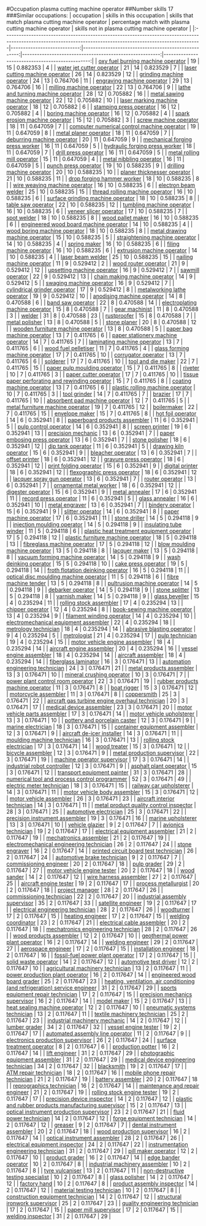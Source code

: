 #Occupation plasma cutting machine operator
##Number skills 17
###Similar occupations:
| occupation                                                                                                                                                    |   skills in this occupation |   skills that match plasma cutting machine operator |   percentage match with plasma cutting machine operator |   skills not in plasma cutting machine operator |
|:--------------------------------------------------------------------------------------------------------------------------------------------------------------|----------------------------:|----------------------------------------------------:|--------------------------------------------------------:|------------------------------------------------:|
| [oxy fuel burning machine operator](oxy_fuel_burning_machine_operator.md)                                                                                     |                          19 |                                                  15 |                                                0.882353 |                                               4 |
| [water jet cutter operator](water_jet_cutter_operator.md)                                                                                                     |                          21 |                                                  14 |                                                0.823529 |                                               7 |
| [laser cutting machine operator](laser_cutting_machine_operator.md)                                                                                           |                          26 |                                                  14 |                                                0.823529 |                                              12 |
| [grinding machine operator](grinding_machine_operator.md)                                                                                                     |                          24 |                                                  13 |                                                0.764706 |                                              11 |
| [engraving machine operator](engraving_machine_operator.md)                                                                                                   |                          29 |                                                  13 |                                                0.764706 |                                              16 |
| [milling machine operator](milling_machine_operator.md)                                                                                                       |                          22 |                                                  13 |                                                0.764706 |                                               9 |
| [lathe and turning machine operator](lathe_and_turning_machine_operator.md)                                                                                   |                          28 |                                                  12 |                                                0.705882 |                                              16 |
| [metal sawing machine operator](metal_sawing_machine_operator.md)                                                                                             |                          22 |                                                  12 |                                                0.705882 |                                              10 |
| [laser marking machine operator](laser_marking_machine_operator.md)                                                                                           |                          18 |                                                  12 |                                                0.705882 |                                               6 |
| [stamping press operator](stamping_press_operator.md)                                                                                                         |                          16 |                                                  12 |                                                0.705882 |                                               4 |
| [boring machine operator](boring_machine_operator.md)                                                                                                         |                          16 |                                                  12 |                                                0.705882 |                                               4 |
| [spark erosion machine operator](spark_erosion_machine_operator.md)                                                                                           |                          15 |                                                  12 |                                                0.705882 |                                               3 |
| [screw machine operator](screw_machine_operator.md)                                                                                                           |                          18 |                                                  11 |                                                0.647059 |                                               7 |
| [computer numerical control machine operator](computer_numerical_control_machine_operator.md)                                                                 |                          19 |                                                  11 |                                                0.647059 |                                               8 |
| [metal planer operator](metal_planer_operator.md)                                                                                                             |                          18 |                                                  11 |                                                0.647059 |                                               7 |
| [deburring machine operator](deburring_machine_operator.md)                                                                                                   |                          20 |                                                  11 |                                                0.647059 |                                               9 |
| [mechanical forging press worker](mechanical_forging_press_worker.md)                                                                                         |                          16 |                                                  11 |                                                0.647059 |                                               5 |
| [hydraulic forging press worker](hydraulic_forging_press_worker.md)                                                                                           |                          18 |                                                  11 |                                                0.647059 |                                               7 |
| [drill press operator](drill_press_operator.md)                                                                                                               |                          16 |                                                  11 |                                                0.647059 |                                               5 |
| [metal rolling mill operator](metal_rolling_mill_operator.md)                                                                                                 |                          15 |                                                  11 |                                                0.647059 |                                               4 |
| [metal nibbling operator](metal_nibbling_operator.md)                                                                                                         |                          16 |                                                  11 |                                                0.647059 |                                               5 |
| [punch press operator](punch_press_operator.md)                                                                                                               |                          19 |                                                  10 |                                                0.588235 |                                               9 |
| [drilling machine operator](drilling_machine_operator.md)                                                                                                     |                          20 |                                                  10 |                                                0.588235 |                                              10 |
| [planer thicknesser operator](planer_thicknesser_operator.md)                                                                                                 |                          21 |                                                  10 |                                                0.588235 |                                              11 |
| [drop forging hammer worker](drop_forging_hammer_worker.md)                                                                                                   |                          18 |                                                  10 |                                                0.588235 |                                               8 |
| [wire weaving machine operator](wire_weaving_machine_operator.md)                                                                                             |                          16 |                                                  10 |                                                0.588235 |                                               6 |
| [electron beam welder](electron_beam_welder.md)                                                                                                               |                          25 |                                                  10 |                                                0.588235 |                                              15 |
| [thread rolling machine operator](thread_rolling_machine_operator.md)                                                                                         |                          16 |                                                  10 |                                                0.588235 |                                               6 |
| [surface grinding machine operator](surface_grinding_machine_operator.md)                                                                                     |                          18 |                                                  10 |                                                0.588235 |                                               8 |
| [table saw operator](table_saw_operator.md)                                                                                                                   |                          22 |                                                  10 |                                                0.588235 |                                              12 |
| [tumbling machine operator](tumbling_machine_operator.md)                                                                                                     |                          16 |                                                  10 |                                                0.588235 |                                               6 |
| [veneer slicer operator](veneer_slicer_operator.md)                                                                                                           |                          17 |                                                  10 |                                                0.588235 |                                               7 |
| [spot welder](spot_welder.md)                                                                                                                                 |                          18 |                                                  10 |                                                0.588235 |                                               8 |
| [wood pallet maker](wood_pallet_maker.md)                                                                                                                     |                          16 |                                                  10 |                                                0.588235 |                                               6 |
| [engineered wood board machine operator](engineered_wood_board_machine_operator.md)                                                                           |                          14 |                                                  10 |                                                0.588235 |                                               4 |
| [wood boring machine operator](wood_boring_machine_operator.md)                                                                                               |                          18 |                                                  10 |                                                0.588235 |                                               8 |
| [metal drawing machine operator](metal_drawing_machine_operator.md)                                                                                           |                          15 |                                                  10 |                                                0.588235 |                                               5 |
| [straightening machine operator](straightening_machine_operator.md)                                                                                           |                          14 |                                                  10 |                                                0.588235 |                                               4 |
| [spring maker](spring_maker.md)                                                                                                                               |                          16 |                                                  10 |                                                0.588235 |                                               6 |
| [filing machine operator](filing_machine_operator.md)                                                                                                         |                          16 |                                                  10 |                                                0.588235 |                                               6 |
| [extrusion machine operator](extrusion_machine_operator.md)                                                                                                   |                          14 |                                                  10 |                                                0.588235 |                                               4 |
| [laser beam welder](laser_beam_welder.md)                                                                                                                     |                          25 |                                                  10 |                                                0.588235 |                                              15 |
| [nailing machine operator](nailing_machine_operator.md)                                                                                                       |                          11 |                                                   9 |                                                0.529412 |                                               2 |
| [wood router operator](wood_router_operator.md)                                                                                                               |                          21 |                                                   9 |                                                0.529412 |                                              12 |
| [upsetting machine operator](upsetting_machine_operator.md)                                                                                                   |                          16 |                                                   9 |                                                0.529412 |                                               7 |
| [sawmill operator](sawmill_operator.md)                                                                                                                       |                          22 |                                                   9 |                                                0.529412 |                                              13 |
| [chain making machine operator](chain_making_machine_operator.md)                                                                                             |                          14 |                                                   9 |                                                0.529412 |                                               5 |
| [swaging machine operator](swaging_machine_operator.md)                                                                                                       |                          16 |                                                   9 |                                                0.529412 |                                               7 |
| [cylindrical grinder operator](cylindrical_grinder_operator.md)                                                                                               |                          17 |                                                   9 |                                                0.529412 |                                               8 |
| [metalworking lathe operator](metalworking_lathe_operator.md)                                                                                                 |                          19 |                                                   9 |                                                0.529412 |                                              10 |
| [anodising machine operator](anodising_machine_operator.md)                                                                                                   |                          14 |                                                   8 |                                                0.470588 |                                               6 |
| [band saw operator](band_saw_operator.md)                                                                                                                     |                          22 |                                                   8 |                                                0.470588 |                                              14 |
| [electroplating machine operator](electroplating_machine_operator.md)                                                                                         |                          15 |                                                   8 |                                                0.470588 |                                               7 |
| [gear machinist](gear_machinist.md)                                                                                                                           |                          11 |                                                   8 |                                                0.470588 |                                               3 |
| [welder](welder.md)                                                                                                                                           |                          31 |                                                   8 |                                                0.470588 |                                              23 |
| [rustproofer](rustproofer.md)                                                                                                                                 |                          15 |                                                   8 |                                                0.470588 |                                               7 |
| [metal polisher](metal_polisher.md)                                                                                                                           |                          13 |                                                   8 |                                                0.470588 |                                               5 |
| [stone planer](stone_planer.md)                                                                                                                               |                          20 |                                                   8 |                                                0.470588 |                                              12 |
| [wooden furniture machine operator](wooden_furniture_machine_operator.md)                                                                                     |                          13 |                                                   8 |                                                0.470588 |                                               5 |
| [paper bag machine operator](paper_bag_machine_operator.md)                                                                                                   |                          13 |                                                   7 |                                                0.411765 |                                               6 |
| [paper stationery machine operator](paper_stationery_machine_operator.md)                                                                                     |                          14 |                                                   7 |                                                0.411765 |                                               7 |
| [laminating machine operator](laminating_machine_operator.md)                                                                                                 |                          13 |                                                   7 |                                                0.411765 |                                               6 |
| [wood fuel pelletiser](wood_fuel_pelletiser.md)                                                                                                               |                          11 |                                                   7 |                                                0.411765 |                                               4 |
| [glass forming machine operator](glass_forming_machine_operator.md)                                                                                           |                          17 |                                                   7 |                                                0.411765 |                                              10 |
| [corrugator operator](corrugator_operator.md)                                                                                                                 |                          13 |                                                   7 |                                                0.411765 |                                               6 |
| [solderer](solderer.md)                                                                                                                                       |                          17 |                                                   7 |                                                0.411765 |                                              10 |
| [tool and die maker](tool_and_die_maker.md)                                                                                                                   |                          22 |                                                   7 |                                                0.411765 |                                              15 |
| [paper pulp moulding operator](paper_pulp_moulding_operator.md)                                                                                               |                          15 |                                                   7 |                                                0.411765 |                                               8 |
| [riveter](riveter.md)                                                                                                                                         |                          10 |                                                   7 |                                                0.411765 |                                               3 |
| [paper cutter operator](paper_cutter_operator.md)                                                                                                             |                          17 |                                                   7 |                                                0.411765 |                                              10 |
| [tissue paper perforating and rewinding operator](tissue_paper_perforating_and_rewinding_operator.md)                                                         |                          15 |                                                   7 |                                                0.411765 |                                               8 |
| [coating machine operator](coating_machine_operator.md)                                                                                                       |                          13 |                                                   7 |                                                0.411765 |                                               6 |
| [plastic rolling machine operator](plastic_rolling_machine_operator.md)                                                                                       |                          10 |                                                   7 |                                                0.411765 |                                               3 |
| [tool grinder](tool_grinder.md)                                                                                                                               |                          14 |                                                   7 |                                                0.411765 |                                               7 |
| [brazier](brazier.md)                                                                                                                                         |                          17 |                                                   7 |                                                0.411765 |                                              10 |
| [absorbent pad machine operator](absorbent_pad_machine_operator.md)                                                                                           |                          12 |                                                   7 |                                                0.411765 |                                               5 |
| [metal furniture machine operator](metal_furniture_machine_operator.md)                                                                                       |                          19 |                                                   7 |                                                0.411765 |                                              12 |
| [boilermaker](boilermaker.md)                                                                                                                                 |                          22 |                                                   7 |                                                0.411765 |                                              15 |
| [envelope maker](envelope_maker.md)                                                                                                                           |                          15 |                                                   7 |                                                0.411765 |                                               8 |
| [hot foil operator](hot_foil_operator.md)                                                                                                                     |                          14 |                                                   6 |                                                0.352941 |                                               8 |
| [paperboard products assembler](paperboard_products_assembler.md)                                                                                             |                          11 |                                                   6 |                                                0.352941 |                                               5 |
| [pulp control operator](pulp_control_operator.md)                                                                                                             |                          14 |                                                   6 |                                                0.352941 |                                               8 |
| [screen printer](screen_printer.md)                                                                                                                           |                          19 |                                                   6 |                                                0.352941 |                                              13 |
| [precision mechanic](precision_mechanic.md)                                                                                                                   |                          13 |                                                   6 |                                                0.352941 |                                               7 |
| [paper embosing press operator](paper_embosing_press_operator.md)                                                                                             |                          13 |                                                   6 |                                                0.352941 |                                               7 |
| [stone polisher](stone_polisher.md)                                                                                                                           |                          18 |                                                   6 |                                                0.352941 |                                              12 |
| [dip tank operator](dip_tank_operator.md)                                                                                                                     |                          11 |                                                   6 |                                                0.352941 |                                               5 |
| [drawing kiln operator](drawing_kiln_operator.md)                                                                                                             |                          15 |                                                   6 |                                                0.352941 |                                               9 |
| [bleacher operator](bleacher_operator.md)                                                                                                                     |                          13 |                                                   6 |                                                0.352941 |                                               7 |
| [offset printer](offset_printer.md)                                                                                                                           |                          18 |                                                   6 |                                                0.352941 |                                              12 |
| [gravure press operator](gravure_press_operator.md)                                                                                                           |                          18 |                                                   6 |                                                0.352941 |                                              12 |
| [print folding operator](print_folding_operator.md)                                                                                                           |                          15 |                                                   6 |                                                0.352941 |                                               9 |
| [digital printer](digital_printer.md)                                                                                                                         |                          18 |                                                   6 |                                                0.352941 |                                              12 |
| [flexographic press operator](flexographic_press_operator.md)                                                                                                 |                          18 |                                                   6 |                                                0.352941 |                                              12 |
| [lacquer spray gun operator](lacquer_spray_gun_operator.md)                                                                                                   |                          13 |                                                   6 |                                                0.352941 |                                               7 |
| [router operator](router_operator.md)                                                                                                                         |                          13 |                                                   6 |                                                0.352941 |                                               7 |
| [ornamental metal worker](ornamental_metal_worker.md)                                                                                                         |                          18 |                                                   6 |                                                0.352941 |                                              12 |
| [digester operator](digester_operator.md)                                                                                                                     |                          15 |                                                   6 |                                                0.352941 |                                               9 |
| [metal annealer](metal_annealer.md)                                                                                                                           |                          17 |                                                   6 |                                                0.352941 |                                              11 |
| [record press operator](record_press_operator.md)                                                                                                             |                          11 |                                                   6 |                                                0.352941 |                                               5 |
| [glass annealer](glass_annealer.md)                                                                                                                           |                          16 |                                                   6 |                                                0.352941 |                                              10 |
| [metal engraver](metal_engraver.md)                                                                                                                           |                          13 |                                                   6 |                                                0.352941 |                                               7 |
| [bindery operator](bindery_operator.md)                                                                                                                       |                          15 |                                                   6 |                                                0.352941 |                                               9 |
| [slitter operator](slitter_operator.md)                                                                                                                       |                          14 |                                                   6 |                                                0.352941 |                                               8 |
| [paper machine operator](paper_machine_operator.md)                                                                                                           |                          17 |                                                   6 |                                                0.352941 |                                              11 |
| [stone driller](stone_driller.md)                                                                                                                             |                          14 |                                                   5 |                                                0.294118 |                                               9 |
| [injection moulding operator](injection_moulding_operator.md)                                                                                                 |                          14 |                                                   5 |                                                0.294118 |                                               9 |
| [insulating tube winder](insulating_tube_winder.md)                                                                                                           |                          11 |                                                   5 |                                                0.294118 |                                               6 |
| [plastic heat treatment equipment operator](plastic_heat_treatment_equipment_operator.md)                                                                     |                          17 |                                                   5 |                                                0.294118 |                                              12 |
| [plastic furniture machine operator](plastic_furniture_machine_operator.md)                                                                                   |                          18 |                                                   5 |                                                0.294118 |                                              13 |
| [fibreglass machine operator](fibreglass_machine_operator.md)                                                                                                 |                          17 |                                                   5 |                                                0.294118 |                                              12 |
| [blow moulding machine operator](blow_moulding_machine_operator.md)                                                                                           |                          13 |                                                   5 |                                                0.294118 |                                               8 |
| [lacquer maker](lacquer_maker.md)                                                                                                                             |                          13 |                                                   5 |                                                0.294118 |                                               8 |
| [vacuum forming machine operator](vacuum_forming_machine_operator.md)                                                                                         |                          14 |                                                   5 |                                                0.294118 |                                               9 |
| [wash deinking operator](wash_deinking_operator.md)                                                                                                           |                          15 |                                                   5 |                                                0.294118 |                                              10 |
| [cake press operator](cake_press_operator.md)                                                                                                                 |                          19 |                                                   5 |                                                0.294118 |                                              14 |
| [froth flotation deinking operator](froth_flotation_deinking_operator.md)                                                                                     |                          16 |                                                   5 |                                                0.294118 |                                              11 |
| [optical disc moulding machine operator](optical_disc_moulding_machine_operator.md)                                                                           |                          11 |                                                   5 |                                                0.294118 |                                               6 |
| [fibre machine tender](fibre_machine_tender.md)                                                                                                               |                          13 |                                                   5 |                                                0.294118 |                                               8 |
| [pultrusion machine operator](pultrusion_machine_operator.md)                                                                                                 |                          14 |                                                   5 |                                                0.294118 |                                               9 |
| [debarker operator](debarker_operator.md)                                                                                                                     |                          14 |                                                   5 |                                                0.294118 |                                               9 |
| [stone splitter](stone_splitter.md)                                                                                                                           |                          13 |                                                   5 |                                                0.294118 |                                               8 |
| [varnish maker](varnish_maker.md)                                                                                                                             |                          14 |                                                   5 |                                                0.294118 |                                               9 |
| [glass beveller](glass_beveller.md)                                                                                                                           |                          15 |                                                   4 |                                                0.235294 |                                              11 |
| [rolling stock assembler](rolling_stock_assembler.md)                                                                                                         |                          17 |                                                   4 |                                                0.235294 |                                              13 |
| [chipper operator](chipper_operator.md)                                                                                                                       |                          12 |                                                   4 |                                                0.235294 |                                               8 |
| [book-sewing machine operator](book-sewing_machine_operator.md)                                                                                               |                          13 |                                                   4 |                                                0.235294 |                                               9 |
| [filament winding operator](filament_winding_operator.md)                                                                                                     |                          14 |                                                   4 |                                                0.235294 |                                              10 |
| [electromechanical equipment assembler](electromechanical_equipment_assembler.md)                                                                             |                          22 |                                                   4 |                                                0.235294 |                                              18 |
| [metrology technician](metrology_technician.md)                                                                                                               |                          18 |                                                   4 |                                                0.235294 |                                              14 |
| [abrasive blasting operator](abrasive_blasting_operator.md)                                                                                                   |                           9 |                                                   4 |                                                0.235294 |                                               5 |
| [metrologist](metrologist.md)                                                                                                                                 |                          21 |                                                   4 |                                                0.235294 |                                              17 |
| [pulp technician](pulp_technician.md)                                                                                                                         |                          19 |                                                   4 |                                                0.235294 |                                              15 |
| [motor vehicle engine assembler](motor_vehicle_engine_assembler.md)                                                                                           |                          18 |                                                   4 |                                                0.235294 |                                              14 |
| [aircraft engine assembler](aircraft_engine_assembler.md)                                                                                                     |                          20 |                                                   4 |                                                0.235294 |                                              16 |
| [vessel engine assembler](vessel_engine_assembler.md)                                                                                                         |                          18 |                                                   4 |                                                0.235294 |                                              14 |
| [aircraft assembler](aircraft_assembler.md)                                                                                                                   |                          18 |                                                   4 |                                                0.235294 |                                              14 |
| [fiberglass laminator](fiberglass_laminator.md)                                                                                                               |                          16 |                                                   3 |                                                0.176471 |                                              13 |
| [automation engineering technician](automation_engineering_technician.md)                                                                                     |                          24 |                                                   3 |                                                0.176471 |                                              21 |
| [metal products assembler](metal_products_assembler.md)                                                                                                       |                          13 |                                                   3 |                                                0.176471 |                                              10 |
| [mineral crushing operator](mineral_crushing_operator.md)                                                                                                     |                          10 |                                                   3 |                                                0.176471 |                                               7 |
| [power plant control room operator](power_plant_control_room_operator.md)                                                                                     |                          22 |                                                   3 |                                                0.176471 |                                              19 |
| [rubber products machine operator](rubber_products_machine_operator.md)                                                                                       |                          11 |                                                   3 |                                                0.176471 |                                               8 |
| [boat rigger](boat_rigger.md)                                                                                                                                 |                          15 |                                                   3 |                                                0.176471 |                                              12 |
| [motorcycle assembler](motorcycle_assembler.md)                                                                                                               |                          11 |                                                   3 |                                                0.176471 |                                               8 |
| [coppersmith](coppersmith.md)                                                                                                                                 |                          25 |                                                   3 |                                                0.176471 |                                              22 |
| [aircraft gas turbine engine overhaul technician](aircraft_gas_turbine_engine_overhaul_technician.md)                                                         |                          20 |                                                   3 |                                                0.176471 |                                              17 |
| [medical device assembler](medical_device_assembler.md)                                                                                                       |                          23 |                                                   3 |                                                0.176471 |                                              20 |
| [motor vehicle parts assembler](motor_vehicle_parts_assembler.md)                                                                                             |                          17 |                                                   3 |                                                0.176471 |                                              14 |
| [motor vehicle upholsterer](motor_vehicle_upholsterer.md)                                                                                                     |                          13 |                                                   3 |                                                0.176471 |                                              10 |
| [pottery and porcelain caster](pottery_and_porcelain_caster.md)                                                                                               |                          12 |                                                   3 |                                                0.176471 |                                               9 |
| [marine electrician](marine_electrician.md)                                                                                                                   |                          18 |                                                   3 |                                                0.176471 |                                              15 |
| [container equipment assembler](container_equipment_assembler.md)                                                                                             |                          12 |                                                   3 |                                                0.176471 |                                               9 |
| [aircraft de-icer installer](aircraft_de-icer_installer.md)                                                                                                   |                          14 |                                                   3 |                                                0.176471 |                                              11 |
| [moulding machine technician](moulding_machine_technician.md)                                                                                                 |                          16 |                                                   3 |                                                0.176471 |                                              13 |
| [rolling stock electrician](rolling_stock_electrician.md)                                                                                                     |                          17 |                                                   3 |                                                0.176471 |                                              14 |
| [wood treater](wood_treater.md)                                                                                                                               |                          15 |                                                   3 |                                                0.176471 |                                              12 |
| [bicycle assembler](bicycle_assembler.md)                                                                                                                     |                          12 |                                                   3 |                                                0.176471 |                                               9 |
| [metal production supervisor](metal_production_supervisor.md)                                                                                                 |                          22 |                                                   3 |                                                0.176471 |                                              19 |
| [machine operator supervisor](machine_operator_supervisor.md)                                                                                                 |                          17 |                                                   3 |                                                0.176471 |                                              14 |
| [industrial robot controller](industrial_robot_controller.md)                                                                                                 |                          12 |                                                   3 |                                                0.176471 |                                               9 |
| [asphalt plant operator](asphalt_plant_operator.md)                                                                                                           |                          15 |                                                   3 |                                                0.176471 |                                              12 |
| [transport equipment painter](transport_equipment_painter.md)                                                                                                 |                          31 |                                                   3 |                                                0.176471 |                                              28 |
| [numerical tool and process control programmer](numerical_tool_and_process_control_programmer.md)                                                             |                          52 |                                                   3 |                                                0.176471 |                                              49 |
| [electric meter technician](electric_meter_technician.md)                                                                                                     |                          18 |                                                   3 |                                                0.176471 |                                              15 |
| [railway car upholsterer](railway_car_upholsterer.md)                                                                                                         |                          14 |                                                   3 |                                                0.176471 |                                              11 |
| [motor vehicle body assembler](motor_vehicle_body_assembler.md)                                                                                               |                          15 |                                                   3 |                                                0.176471 |                                              12 |
| [motor vehicle assembler](motor_vehicle_assembler.md)                                                                                                         |                          26 |                                                   3 |                                                0.176471 |                                              23 |
| [aircraft interior technician](aircraft_interior_technician.md)                                                                                               |                          14 |                                                   3 |                                                0.176471 |                                              11 |
| [metal product quality control inspector](metal_product_quality_control_inspector.md)                                                                         |                          28 |                                                   3 |                                                0.176471 |                                              25 |
| [automotive electrician](automotive_electrician.md)                                                                                                           |                          25 |                                                   3 |                                                0.176471 |                                              22 |
| [precision instrument assembler](precision_instrument_assembler.md)                                                                                           |                          19 |                                                   3 |                                                0.176471 |                                              16 |
| [marine upholsterer](marine_upholsterer.md)                                                                                                                   |                          13 |                                                   3 |                                                0.176471 |                                              10 |
| [vehicle glazier](vehicle_glazier.md)                                                                                                                         |                           9 |                                                   2 |                                                0.117647 |                                               7 |
| [avionics technician](avionics_technician.md)                                                                                                                 |                          19 |                                                   2 |                                                0.117647 |                                              17 |
| [electrical equipment assembler](electrical_equipment_assembler.md)                                                                                           |                          21 |                                                   2 |                                                0.117647 |                                              19 |
| [mechatronics assembler](mechatronics_assembler.md)                                                                                                           |                          21 |                                                   2 |                                                0.117647 |                                              19 |
| [electromechanical engineering technician](electromechanical_engineering_technician.md)                                                                       |                          26 |                                                   2 |                                                0.117647 |                                              24 |
| [stone engraver](stone_engraver.md)                                                                                                                           |                          16 |                                                   2 |                                                0.117647 |                                              14 |
| [printed circuit board test technician](printed_circuit_board_test_technician.md)                                                                             |                          26 |                                                   2 |                                                0.117647 |                                              24 |
| [automotive brake technician](automotive_brake_technician.md)                                                                                                 |                           9 |                                                   2 |                                                0.117647 |                                               7 |
| [commissioning engineer](commissioning_engineer.md)                                                                                                           |                          20 |                                                   2 |                                                0.117647 |                                              18 |
| [pulp grader](pulp_grader.md)                                                                                                                                 |                          29 |                                                   2 |                                                0.117647 |                                              27 |
| [motor vehicle engine tester](motor_vehicle_engine_tester.md)                                                                                                 |                          20 |                                                   2 |                                                0.117647 |                                              18 |
| [wood sander](wood_sander.md)                                                                                                                                 |                          14 |                                                   2 |                                                0.117647 |                                              12 |
| [wire harness assembler](wire_harness_assembler.md)                                                                                                           |                          27 |                                                   2 |                                                0.117647 |                                              25 |
| [aircraft engine tester](aircraft_engine_tester.md)                                                                                                           |                          19 |                                                   2 |                                                0.117647 |                                              17 |
| [process metallurgist](process_metallurgist.md)                                                                                                               |                          20 |                                                   2 |                                                0.117647 |                                              18 |
| [project manager](project_manager.md)                                                                                                                         |                          28 |                                                   2 |                                                0.117647 |                                              26 |
| [commissioning technician](commissioning_technician.md)                                                                                                       |                          22 |                                                   2 |                                                0.117647 |                                              20 |
| [industrial assembly supervisor](industrial_assembly_supervisor.md)                                                                                           |                          35 |                                                   2 |                                                0.117647 |                                              33 |
| [satellite engineer](satellite_engineer.md)                                                                                                                   |                          19 |                                                   2 |                                                0.117647 |                                              17 |
| [electrical engineering technician](electrical_engineering_technician.md)                                                                                     |                          28 |                                                   2 |                                                0.117647 |                                              26 |
| [woodturner](woodturner.md)                                                                                                                                   |                          17 |                                                   2 |                                                0.117647 |                                              15 |
| [heating engineer](heating_engineer.md)                                                                                                                       |                          17 |                                                   2 |                                                0.117647 |                                              15 |
| [welding coordinator](welding_coordinator.md)                                                                                                                 |                          23 |                                                   2 |                                                0.117647 |                                              21 |
| [electrical cable assembler](electrical_cable_assembler.md)                                                                                                   |                          20 |                                                   2 |                                                0.117647 |                                              18 |
| [mechatronics engineering technician](mechatronics_engineering_technician.md)                                                                                 |                          28 |                                                   2 |                                                0.117647 |                                              26 |
| [wood products assembler](wood_products_assembler.md)                                                                                                         |                          12 |                                                   2 |                                                0.117647 |                                              10 |
| [geothermal power plant operator](geothermal_power_plant_operator.md)                                                                                         |                          16 |                                                   2 |                                                0.117647 |                                              14 |
| [welding engineer](welding_engineer.md)                                                                                                                       |                          29 |                                                   2 |                                                0.117647 |                                              27 |
| [aerospace engineer](aerospace_engineer.md)                                                                                                                   |                          17 |                                                   2 |                                                0.117647 |                                              15 |
| [installation engineer](installation_engineer.md)                                                                                                             |                          18 |                                                   2 |                                                0.117647 |                                              16 |
| [fossil-fuel power plant operator](fossil-fuel_power_plant_operator.md)                                                                                       |                          17 |                                                   2 |                                                0.117647 |                                              15 |
| [solid waste operator](solid_waste_operator.md)                                                                                                               |                          14 |                                                   2 |                                                0.117647 |                                              12 |
| [automotive test driver](automotive_test_driver.md)                                                                                                           |                          12 |                                                   2 |                                                0.117647 |                                              10 |
| [agricultural machinery technician](agricultural_machinery_technician.md)                                                                                     |                          13 |                                                   2 |                                                0.117647 |                                              11 |
| [power production plant operator](power_production_plant_operator.md)                                                                                         |                          16 |                                                   2 |                                                0.117647 |                                              14 |
| [engineered wood board grader](engineered_wood_board_grader.md)                                                                                               |                          25 |                                                   2 |                                                0.117647 |                                              23 |
| [heating, ventilation, air conditioning (and refrigeration) service engineer](heating,_ventilation,_air_conditioning_(and_refrigeration)_service_engineer.md) |                          31 |                                                   2 |                                                0.117647 |                                              29 |
| [sports equipment repair technician](sports_equipment_repair_technician.md)                                                                                   |                          17 |                                                   2 |                                                0.117647 |                                              15 |
| [precision mechanics supervisor](precision_mechanics_supervisor.md)                                                                                           |                          16 |                                                   2 |                                                0.117647 |                                              14 |
| [model maker](model_maker.md)                                                                                                                                 |                          15 |                                                   2 |                                                0.117647 |                                              13 |
| [heat sealing machine operator](heat_sealing_machine_operator.md)                                                                                             |                          12 |                                                   2 |                                                0.117647 |                                              10 |
| [pneumatic systems technician](pneumatic_systems_technician.md)                                                                                               |                          13 |                                                   2 |                                                0.117647 |                                              11 |
| [textile machinery technician](textile_machinery_technician.md)                                                                                               |                          25 |                                                   2 |                                                0.117647 |                                              23 |
| [industrial machinery mechanic](industrial_machinery_mechanic.md)                                                                                             |                          14 |                                                   2 |                                                0.117647 |                                              12 |
| [lumber grader](lumber_grader.md)                                                                                                                             |                          34 |                                                   2 |                                                0.117647 |                                              32 |
| [vessel engine tester](vessel_engine_tester.md)                                                                                                               |                          19 |                                                   2 |                                                0.117647 |                                              17 |
| [automated assembly line operator](automated_assembly_line_operator.md)                                                                                       |                          11 |                                                   2 |                                                0.117647 |                                               9 |
| [electronics production supervisor](electronics_production_supervisor.md)                                                                                     |                          26 |                                                   2 |                                                0.117647 |                                              24 |
| [surface treatment operator](surface_treatment_operator.md)                                                                                                   |                           8 |                                                   2 |                                                0.117647 |                                               6 |
| [production potter](production_potter.md)                                                                                                                     |                          16 |                                                   2 |                                                0.117647 |                                              14 |
| [lift engineer](lift_engineer.md)                                                                                                                             |                          31 |                                                   2 |                                                0.117647 |                                              29 |
| [photographic equipment assembler](photographic_equipment_assembler.md)                                                                                       |                          31 |                                                   2 |                                                0.117647 |                                              29 |
| [medical device engineering technician](medical_device_engineering_technician.md)                                                                             |                          34 |                                                   2 |                                                0.117647 |                                              32 |
| [blacksmith](blacksmith.md)                                                                                                                                   |                          19 |                                                   2 |                                                0.117647 |                                              17 |
| [ATM repair technician](ATM_repair_technician.md)                                                                                                             |                          18 |                                                   2 |                                                0.117647 |                                              16 |
| [mobile phone repair technician](mobile_phone_repair_technician.md)                                                                                           |                          21 |                                                   2 |                                                0.117647 |                                              19 |
| [battery assembler](battery_assembler.md)                                                                                                                     |                          20 |                                                   2 |                                                0.117647 |                                              18 |
| [reprographics technician](reprographics_technician.md)                                                                                                       |                          16 |                                                   2 |                                                0.117647 |                                              14 |
| [maintenance and repair engineer](maintenance_and_repair_engineer.md)                                                                                         |                          21 |                                                   2 |                                                0.117647 |                                              19 |
| [rolling stock engine tester](rolling_stock_engine_tester.md)                                                                                                 |                          19 |                                                   2 |                                                0.117647 |                                              17 |
| [precision device inspector](precision_device_inspector.md)                                                                                                   |                          14 |                                                   2 |                                                0.117647 |                                              12 |
| [plastic and rubber products manufacturing supervisor](plastic_and_rubber_products_manufacturing_supervisor.md)                                               |                          15 |                                                   2 |                                                0.117647 |                                              13 |
| [optical instrument production supervisor](optical_instrument_production_supervisor.md)                                                                       |                          23 |                                                   2 |                                                0.117647 |                                              21 |
| [fluid power technician](fluid_power_technician.md)                                                                                                           |                          14 |                                                   2 |                                                0.117647 |                                              12 |
| [forge equipment technician](forge_equipment_technician.md)                                                                                                   |                          14 |                                                   2 |                                                0.117647 |                                              12 |
| [greaser](greaser.md)                                                                                                                                         |                           9 |                                                   2 |                                                0.117647 |                                               7 |
| [dental instrument assembler](dental_instrument_assembler.md)                                                                                                 |                          20 |                                                   2 |                                                0.117647 |                                              18 |
| [wood production supervisor](wood_production_supervisor.md)                                                                                                   |                          16 |                                                   2 |                                                0.117647 |                                              14 |
| [optical instrument assembler](optical_instrument_assembler.md)                                                                                               |                          28 |                                                   2 |                                                0.117647 |                                              26 |
| [electrical equipment inspector](electrical_equipment_inspector.md)                                                                                           |                          24 |                                                   2 |                                                0.117647 |                                              22 |
| [instrumentation engineering technician](instrumentation_engineering_technician.md)                                                                           |                          31 |                                                   2 |                                                0.117647 |                                              29 |
| [pill maker operator](pill_maker_operator.md)                                                                                                                 |                          12 |                                                   2 |                                                0.117647 |                                              10 |
| [product grader](product_grader.md)                                                                                                                           |                          16 |                                                   2 |                                                0.117647 |                                              14 |
| [edge bander operator](edge_bander_operator.md)                                                                                                               |                          10 |                                                   2 |                                                0.117647 |                                               8 |
| [industrial machinery assembler](industrial_machinery_assembler.md)                                                                                           |                          10 |                                                   2 |                                                0.117647 |                                               8 |
| [tyre vulcaniser](tyre_vulcaniser.md)                                                                                                                         |                          13 |                                                   2 |                                                0.117647 |                                              11 |
| [non-destructive testing specialist](non-destructive_testing_specialist.md)                                                                                   |                          10 |                                                   2 |                                                0.117647 |                                               8 |
| [glass polisher](glass_polisher.md)                                                                                                                           |                          14 |                                                   2 |                                                0.117647 |                                              12 |
| [factory hand](factory_hand.md)                                                                                                                               |                          10 |                                                   2 |                                                0.117647 |                                               8 |
| [product assembly inspector](product_assembly_inspector.md)                                                                                                   |                          14 |                                                   2 |                                                0.117647 |                                              12 |
| [material testing technician](material_testing_technician.md)                                                                                                 |                          10 |                                                   2 |                                                0.117647 |                                               8 |
| [construction equipment technician](construction_equipment_technician.md)                                                                                     |                          14 |                                                   2 |                                                0.117647 |                                              12 |
| [structural ironwork supervisor](structural_ironwork_supervisor.md)                                                                                           |                          25 |                                                   2 |                                                0.117647 |                                              23 |
| [quality engineering technician](quality_engineering_technician.md)                                                                                           |                          17 |                                                   2 |                                                0.117647 |                                              15 |
| [paper mill supervisor](paper_mill_supervisor.md)                                                                                                             |                          17 |                                                   2 |                                                0.117647 |                                              15 |
| [welding inspector](welding_inspector.md)                                                                                                                     |                          31 |                                                   2 |                                                0.117647 |                                              29 |
